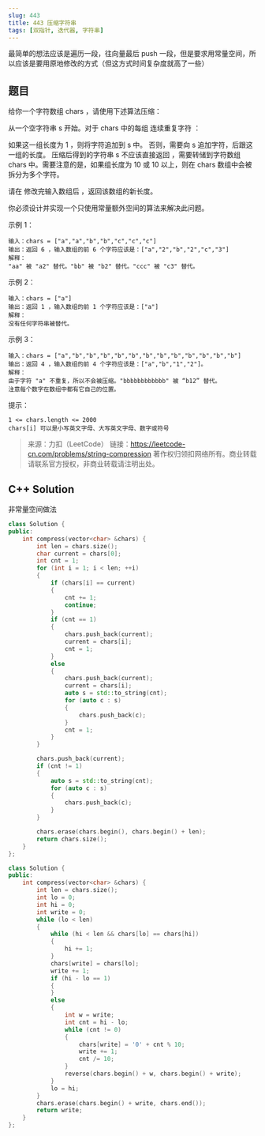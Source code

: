 ```yaml
---
slug: 443
title: 443 压缩字符串
tags: [双指针, 迭代器, 字符串]
---
```


最简单的想法应该是遍历一段，往向量最后 push 一段，但是要求用常量空间，所以应该是要用原地修改的方式（但这方式时间复杂度就高了一些）

<!-- truncate -->

## 题目

给你一个字符数组 chars ，请使用下述算法压缩：

从一个空字符串 s 开始。对于 chars 中的每组 连续重复字符 ：

如果这一组长度为 1 ，则将字符追加到 s 中。
否则，需要向 s 追加字符，后跟这一组的长度。
压缩后得到的字符串 s 不应该直接返回 ，需要转储到字符数组 chars 中。需要注意的是，如果组长度为 10 或 10 以上，则在 chars 数组中会被拆分为多个字符。

请在 修改完输入数组后 ，返回该数组的新长度。

你必须设计并实现一个只使用常量额外空间的算法来解决此问题。

示例 1：

```
输入：chars = ["a","a","b","b","c","c","c"]
输出：返回 6 ，输入数组的前 6 个字符应该是：["a","2","b","2","c","3"]
解释：
"aa" 被 "a2" 替代。"bb" 被 "b2" 替代。"ccc" 被 "c3" 替代。
```

示例 2：

```
输入：chars = ["a"]
输出：返回 1 ，输入数组的前 1 个字符应该是：["a"]
解释：
没有任何字符串被替代。
```

示例 3：

```
输入：chars = ["a","b","b","b","b","b","b","b","b","b","b","b","b"]
输出：返回 4 ，输入数组的前 4 个字符应该是：["a","b","1","2"]。
解释：
由于字符 "a" 不重复，所以不会被压缩。"bbbbbbbbbbbb" 被 “b12” 替代。
注意每个数字在数组中都有它自己的位置。
```

提示：

```
1 <= chars.length <= 2000
chars[i] 可以是小写英文字母、大写英文字母、数字或符号
```

> 来源：力扣（LeetCode）
> 链接：https://leetcode-cn.com/problems/string-compression
> 著作权归领扣网络所有。商业转载请联系官方授权，非商业转载请注明出处。

## C++ Solution

非常量空间做法

```cpp
class Solution {
public:
    int compress(vector<char> &chars) {
        int len = chars.size();
        char current = chars[0];
        int cnt = 1;
        for (int i = 1; i < len; ++i)
        {
            if (chars[i] == current)
            {
                cnt += 1;
                continue;
            }
            if (cnt == 1)
            {
                chars.push_back(current);
                current = chars[i];
                cnt = 1;
            }
            else
            {
                chars.push_back(current);
                current = chars[i];
                auto s = std::to_string(cnt);
                for (auto c : s)
                {
                    chars.push_back(c);
                }
                cnt = 1;
            }
        }

        chars.push_back(current);
        if (cnt != 1)
        {
            auto s = std::to_string(cnt);
            for (auto c : s)
            {
                chars.push_back(c);
            }
        }

        chars.erase(chars.begin(), chars.begin() + len);
        return chars.size();
    }
};
```

```cpp
class Solution {
public:
    int compress(vector<char> &chars) {
        int len = chars.size();
        int lo = 0;
        int hi = 0;
        int write = 0;
        while (lo < len)
        {
            while (hi < len && chars[lo] == chars[hi])
            {
                hi += 1;
            }
            chars[write] = chars[lo];
            write += 1;
            if (hi - lo == 1)
            {
            }
            else
            {
                int w = write;
                int cnt = hi - lo;
                while (cnt != 0)
                {
                    chars[write] = '0' + cnt % 10;
                    write += 1;
                    cnt /= 10;
                }
                reverse(chars.begin() + w, chars.begin() + write);
            }
            lo = hi;
        }
        chars.erase(chars.begin() + write, chars.end());
        return write;
    }
};
```
